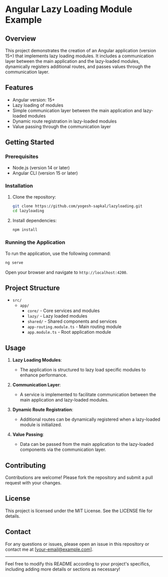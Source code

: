 # Angular Lazy Loading Module Example

## Overview

This project demonstrates the creation of an Angular application (version 15+) that implements lazy loading modules. It includes a communication layer between the main application and the lazy-loaded modules, dynamically registers additional routes, and passes values through the communication layer.

## Features

- Angular version: 15+
- Lazy loading of modules
- Simple communication layer between the main application and lazy-loaded modules
- Dynamic route registration in lazy-loaded modules
- Value passing through the communication layer

## Getting Started

### Prerequisites

- Node.js (version 14 or later)
- Angular CLI (version 15 or later)

### Installation

1. Clone the repository:

   ```bash
   git clone https://github.com/yogesh-sapkal/lazyloading.git
   cd lazyloading
   ```

2. Install dependencies:

   ```bash
   npm install
   ```

### Running the Application

To run the application, use the following command:

```bash
ng serve
```

Open your browser and navigate to `http://localhost:4200`.

## Project Structure

- `src/`
  - `app/`
    - `core/` - Core services and modules
    - `lazy/` - Lazy loaded modules
    - `shared/` - Shared components and services
    - `app-routing.module.ts` - Main routing module
    - `app.module.ts` - Root application module

## Usage

1. **Lazy Loading Modules**: 
   - The application is structured to lazy load specific modules to enhance performance. 

2. **Communication Layer**: 
   - A service is implemented to facilitate communication between the main application and lazy-loaded modules.

3. **Dynamic Route Registration**: 
   - Additional routes can be dynamically registered when a lazy-loaded module is initialized.

4. **Value Passing**: 
   - Data can be passed from the main application to the lazy-loaded components via the communication layer.

## Contributing

Contributions are welcome! Please fork the repository and submit a pull request with your changes.

## License

This project is licensed under the MIT License. See the LICENSE file for details.

## Contact

For any questions or issues, please open an issue in this repository or contact me at [your-email@example.com].

---

Feel free to modify this README according to your project's specifics, including adding more details or sections as necessary!